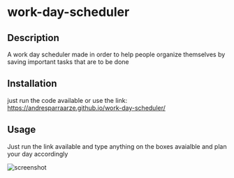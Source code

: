 # work-day-scheduler

## Description

A work day scheduler made in order to help people organize themselves by saving important tasks that are to be done 

## Installation

just run the code available or use the link: https://andresparraarze.github.io/work-day-scheduler/
 

## Usage

Just run the link available and type anything on the boxes avaialble and plan your day accordingly 

![screenshot](https://user-images.githubusercontent.com/82328303/170917978-870953b4-c1f4-4228-86ca-57aa2e741b8a.png)

